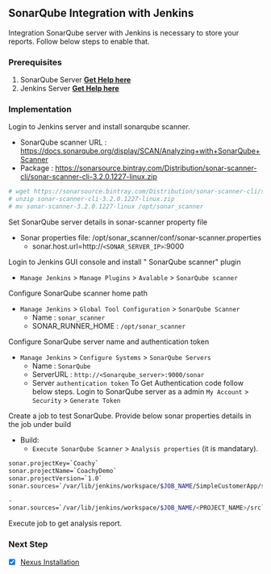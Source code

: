 
## SonarQube Integration with Jenkins

Integration SonarQube server with Jenkins is necessary to store your reports. Follow below steps to enable that.

### Prerequisites
1. SonarQube Server **[Get Help here](https://github.com/coachzee/sonarqube/blob/main/sonarqube.MD)**
1. Jenkins Server  **[Get Help here](https://www.youtube.com/watch?v=M32O4Yv0ANc)**

### Implementation

Login to Jenkins server and install sonarqube scanner. 

- SonarQube scanner URL : https://docs.sonarqube.org/display/SCAN/Analyzing+with+SonarQube+Scanner
- Package : https://sonarsource.bintray.com/Distribution/sonar-scanner-cli/sonar-scanner-cli-3.2.0.1227-linux.zip

```sh 
# wget https://sonarsource.bintray.com/Distribution/sonar-scanner-cli/sonar-scanner-cli-3.2.0.1227-linux.zip
# unzip sonar-scanner-cli-3.2.0.1227-linux.zip
# mv sonar-scanner-3.2.0.1227-linux /opt/sonar_scanner 
```

Set SonarQube server details in sonar-scanner property file 

 - Sonar properties file: /opt/sonar_scanner/conf/sonar-scanner.properties
   - sonar.host.url=http://`<SONAR_SERVER_IP>`:9000

Login to Jenkins GUI console and install " SonarQube scanner" plugin

 - `Manage Jenkins` > `Manage Plugins` > `Avalable` > `SonarQube scanner` 

Configure SonarQube scanner home path

- `Manage Jenkins` > `Global Tool Configuration` > `SonarQube Scanner` 
   - Name  : `sonar_scanner`
   - SONAR_RUNNER_HOME : `/opt/sonar_scanner`

Configure SonarQube server name and authentication token 
- `Manage Jenkins` > `Configure Systems` > `SonarQube Servers`
    - Name : `SonarQube`
	- ServerURL : `http://<Sonarqube_server>:9000/sonar`
	- Server `authentication token`
To Get Authentication code follow below steps.
	Login to SonarQube server as a admin  `My Account` > `Security` > `Generate Token`

Create a job to test SonarQube. Provide below sonar properties details in the job under build 
- Build:
  - `Execute SonarQube Scanner` > `Analysis properties`  (it is mandatary).  

```sh 
sonar.projectKey=`Coachy`
sonar.projectName=`CoachyDemo`
sonar.projectVersion=`1.0`
sonar.sources=`/var/lib/jenkins/workspace/$JOB_NAME/SimpleCustomerApp/src`

-
sonar.sources=`/var/lib/jenkins/workspace/$JOB_NAME/<PROJECT_NAME>/src`  
```

Execute job to get analysis report. 

### Next Step
- [x] [Nexus Installation](https://www.youtube.com/watch?v=83AGz9huJGo)
